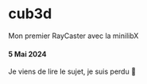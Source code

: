 # cub3d
Mon premier RayCaster avec la minilibX

#### 5 Mai 2024
Je viens de lire le sujet, je suis perdu 🤡
